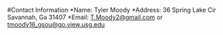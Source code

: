 #Contact Information
*Name: Tyler Moody
*Address: 36 Spring Lake Cir Savannah, Ga 31407
*Email: T.Moody2@gmail.com or tmoody16_gsou@go.view.usg.edu

